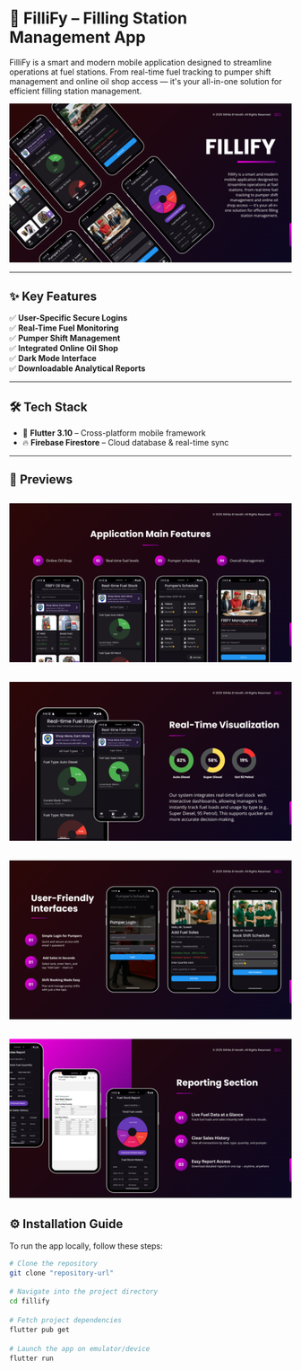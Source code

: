 # 📱 FilliFy – Filling Station Management App

FilliFy is a smart and modern mobile application designed to streamline operations at fuel stations. From real-time fuel tracking to pumper shift management and online oil shop access — it's your all-in-one solution for efficient filling station management.

![Main UI](FilliFyBanners/1.png)

---

## ✨ Key Features

✅ **User-Specific Secure Logins**  
✅ **Real-Time Fuel Monitoring**  
✅ **Pumper Shift Management**  
✅ **Integrated Online Oil Shop**  
✅ **Dark Mode Interface**  
✅ **Downloadable Analytical Reports**

---

## 🛠 Tech Stack

- 💙 **Flutter 3.10** – Cross-platform mobile framework  
- 🔥 **Firebase Firestore** – Cloud database & real-time sync  

---

## 📸 Previews

![Main UI](FilliFyBanners/2.png)
---
![Main UI](FilliFyBanners/3.png)
---
![Main UI](FilliFyBanners/4.png)
---
![Main UI](FilliFyBanners/5.png)
---

## ⚙️ Installation Guide

To run the app locally, follow these steps:

```bash
# Clone the repository
git clone "repository-url"

# Navigate into the project directory
cd fillify

# Fetch project dependencies
flutter pub get

# Launch the app on emulator/device
flutter run
